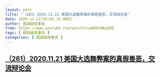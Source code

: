 ```yaml
---
layout: post
title: "（261）2020.11.21 美国大选舞弊案的真假善恶，交流辩论会"
date: 2020-11-21T16:02:10.000Z
author: 图森破故事会
from: https://www.youtube.com/watch?v=wRKEo9Kq3DQ
tags: [ 图森破故事会 ]
categories: [ 图森破故事会 ]
---
```

<!--1605974530000-->
[（261）2020.11.21 美国大选舞弊案的真假善恶，交流辩论会](https://www.youtube.com/watch?v=wRKEo9Kq3DQ)
------

<div>

</div>
